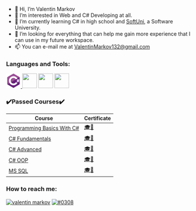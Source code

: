 - 👋 Hi, I’m Valentin Markov
- 👀 I’m interested in Web and C# Developing at all.
- 🌱 I’m currently learning C# in high school and [SoftUni](https://softuni.bg), a Software University.
- 💞️ I’m looking for everything that can help me gain more experience that I can use in my future workspace.
- 📫 You can e-mail me at ValentinMarkov132@gmail.com

<h3 align="left">Languages and Tools:</h3>

<span align="left"> <a href="https://www.w3schools.com/cs/" target="_blank" rel="noreferrer"> <img src="https://raw.githubusercontent.com/devicons/devicon/master/icons/csharp/csharp-original.svg" alt="csharp" width="40" height="40"/> </a> 
</span>
<span>
  <img src="https://user-images.githubusercontent.com/101991279/212461870-0a789119-70dd-4cf0-9eb6-0c57ad1b05f7.png" width="40" height="40"/>
</span>
<span>
  <img src="https://user-images.githubusercontent.com/101991279/212462939-93298844-7102-45a6-82c9-324a056046a2.png" width="40" height="40"/>
</span>
<span>
  <img src="https://user-images.githubusercontent.com/101991279/212462955-10cd8993-b62b-49da-bf20-dddd7a0111a6.png" width="40" height="40"/>
</span>

<h3>✔️Passed Courses✔️</h3>

| Course  | Certificate |
| ------------- | ------------- |
| [Programming Basics With C#](https://softuni.bg/trainings/3624/programming-basics-with-csharp-february-2022) | [🎓📜](https://softuni.bg/certificates/details/131337/466f6e19)  |
| [C# Fundamentals](https://softuni.bg/trainings/3729/programming-fundamentals-with-csharp-may-2022)  | [🎓📜](https://softuni.bg/certificates/details/139392/e788c45e)|
| [C# Advanced](https://softuni.bg/trainings/3842/csharp-advanced-september-2022)  | [🎓📜](https://softuni.bg/certificates/details/143937/611ac87c)  |
| [C# OOP](https://softuni.bg/trainings/3843/csharp-oop-october-2022)  | [🎓📜](https://softuni.bg/certificates/details/150722/68e7dc4c)  |
| [MS SQL](https://softuni.bg/trainings/3965/ms-sql-january-2023)  | [🎓📜](https://softuni.bg/certificates/details/157735/e105c269)  |

<p> </p>

<h3 align="left">How to reach me:</h3>
<p align="left">
<a href="https://www.linkedin.com/in/valentin-markov-079596238/" target="blank"><img align="center" src="https://raw.githubusercontent.com/rahuldkjain/github-profile-readme-generator/master/src/images/icons/Social/linked-in-alt.svg" alt="valentin markov" height="30" width="40" /></a>
<a href="https://discord.gg/#0308" target="blank"><img align="center" src="https://raw.githubusercontent.com/rahuldkjain/github-profile-readme-generator/master/src/images/icons/Social/discord.svg" alt="#0308" height="30" width="40" /></a>
</p>

<!---
valyo132/valyo132 is a ✨ special ✨ repository because its `README.md` (this file) appears on your GitHub profile.
You can click the Preview link to take a look at your changes.
--->
